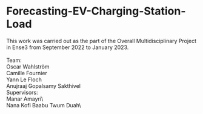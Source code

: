 # Forecasting-EV-Charging-Station-Load

This work was carried out as the part of the Overall Multidisciplinary Project in Ense3 from September 2022 to January 2023.\
<br/>
Team:\
Oscar Wahlström\
Camille Fournier\
Yann Le Floch\
Anujraaj Gopalsamy Sakthivel\
Supervisors:\
Manar Amayri\		
Nana Kofi Baabu Twum Duah\	 
